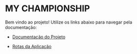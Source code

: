 
# MY CHAMPIONSHIP

Bem vindo ao projeto! Utilize os links abaixo para navegar pela documentação:

- [Documentação do Projeto](PROJECT_DOCUMENTATION.MD)

- [Rotas da Aplicação](ENDPOINTS.md)